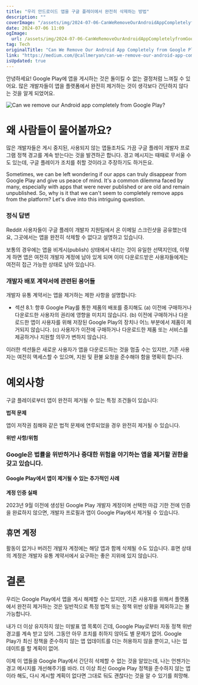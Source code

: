 ```yaml
---
title: "우리 안드로이드 앱을 구글 플레이에서 완전히 삭제하는 방법"
description: ""
coverImage: "/assets/img/2024-07-06-CanWeRemoveOurAndroidAppCompletelyfromGooglePlay_0.png"
date: 2024-07-06 11:09
ogImage: 
  url: /assets/img/2024-07-06-CanWeRemoveOurAndroidAppCompletelyfromGooglePlay_0.png
tag: Tech
originalTitle: "Can We Remove Our Android App Completely from Google Play?"
link: "https://medium.com/@callmeryan/can-we-remove-our-android-app-completely-from-google-play-b65ef4f720d4"
isUpdated: true
---
```






안녕하세요! Google Play에 앱을 게시하는 것은 돌이킬 수 없는 결정처럼 느껴질 수 있어요. 많은 개발자들이 앱을 플랫폼에서 완전히 제거하는 것이 생각보다 간단하지 않다는 것을 알게 되었어요.

![Can we remove our Android app completely from Google Play?](/assets/img/2024-07-06-CanWeRemoveOurAndroidAppCompletelyfromGooglePlay_0.png)

# 왜 사람들이 물어볼까요?

많은 개발자들은 게시 중지된, 사용되지 않는 앱들조차도 가끔 구글 플레이 개발자 프로그램 정책 경고를 계속 받는다는 것을 발견하곤 합니다. 경고 메시지는 때때로 무서울 수도 있는데, 구글 플레이가 조치를 취할 것이라고 주장하기도 하거든요.

<div class="content-ad"></div>

Sometimes, we can be left wondering if our apps can truly disappear from Google Play and give us peace of mind. It's a common dilemma faced by many, especially with apps that were never published or are old and remain unpublished. So, why is it that we can't seem to completely remove apps from the platform? Let's dive into this intriguing question.

<div class="content-ad"></div>

### 정식 답변
Reddit 사용자들이 구글 플레이 개발자 지원팀에서 온 이메일 스크린샷을 공유했는데요, 그곳에서는 앱을 완전히 삭제할 수 없다고 설명하고 있습니다.

보통의 경우에는 앱을 비게시(publish) 상태에서 내리는 것이 유일한 선택지인데, 이렇게 하면 앱은 여전히 개발자 계정에 남아 있게 되며 이미 다운로드받은 사용자들에게는 여전히 접근 가능한 상태로 남아 있습니다.

### 개발자 배포 계약서에 관련된 용어들

<div class="content-ad"></div>

개발자 유통 계약서는 앱을 제거하는 제한 사항을 설명합니다:

- 섹션 8.1: 향후 Google Play를 통한 제품의 배포를 중지해도
(a) 이전에 구매하거나 다운로드한 사용자의 권리에 영향을 미치지 않습니다.
(b) 이전에 구매하거나 다운로드한 앱이 사용자를 위해 저장된 Google Play의 장치나 어느 부분에서 제품이 제거되지 않습니다.
(c) 사용자가 이전에 구매하거나 다운로드한 제품 또는 서비스를 제공하거나 지원할 의무가 변하지 않습니다.

이러한 섹션들은 새로운 사용자가 앱을 다운로드하는 것을 멈출 수는 있지만, 기존 사용자는 여전히 액세스할 수 있으며, 지원 및 환불 요청을 준수해야 함을 명확히 합니다.

# 예외사항

<div class="content-ad"></div>

구글 플레이로부터 앱이 완전히 제거될 수 있는 특정 조건들이 있습니다:

**법적 문제**

앱이 저작권 침해와 같은 법적 문제에 연루되었을 경우 완전히 제거될 수 있습니다.

**위반 사항/위험**

<div class="content-ad"></div>

### Google은 법률을 위반하거나 중대한 위험을 야기하는 앱을 제거할 권한을 갖고 있습니다.

#### Google Play에서 앱이 제거될 수 있는 추가적인 사례

**계정 인증 실패**

2023년 9월 이전에 생성된 Google Play 개발자 계정이며 선택한 마감 기한 전에 인증을 완료하지 않으면, 개발자 프로필과 앱이 Google Play에서 제거될 수 있습니다.

<div class="content-ad"></div>

## 휴면 계정

활동이 없거나 버려진 개발자 계정에는 해당 앱과 함께 삭제될 수도 있습니다. 휴면 상태의 계정은 개발자 유통 계약서에서 요구하는 좋은 지위에 있지 않습니다.

# 결론

우리는 Google Play에서 앱을 게시 해제할 수는 있지만, 기존 사용자를 위해서 플랫폼에서 완전히 제거하는 것은 일반적으로 특정 법적 또는 정책 위반 상황을 제외하고는 불가능합니다.

<div class="content-ad"></div>

내가 더 이상 유지하지 않는 미발표 앱 목록이 긴데, Google Play로부터 자동 정책 위반 경고를 계속 받고 있어. 그동안 아무 조치를 취하지 않아도 별 문제가 없어. Google Play가 최신 정책을 준수하지 않는 앱 업데이트를 더는 허용하지 않을 뿐이고, 나는 업데이트를 할 계획이 없어.

이제 이 앱들을 Google Play에서 간단히 삭제할 수 없는 것을 알았는데, 나는 언젠가는 경고 메시지를 개선해주기를 바라. 더 이상 최신 Google Play 정책을 준수하지 않는 앱이라 해도, 다시 게시할 계획이 없다면 그대로 둬도 괜찮다는 것을 알 수 있기를 희망해.